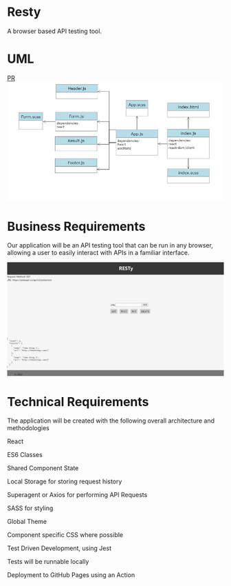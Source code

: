 # Resty
A browser based API testing tool.

# UML

[PR](https://github.com/alsatarysamah/resty/pull/1)
![](./resty/public/resty.png)

# Business Requirements

Our application will be an API testing tool that can be run in any browser, allowing a user to easily interact with APIs in a familiar interface.

![](./resty/public/app.png)

# Technical Requirements
The application will be created with the following overall architecture and methodologies

React

ES6 Classes

Shared Component State

Local Storage for storing request history

Superagent or Axios for performing API Requests

SASS for styling

Global Theme

Component specific CSS where possible

Test Driven Development, using Jest

Tests will be runnable locally

Deployment to GitHub Pages using an Action
